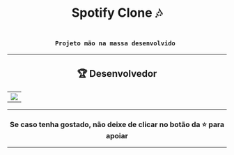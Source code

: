 # <p align="center"> Spotify Clone 🎶</p> 

### <div align="center"><code> Projeto mão na massa desenvolvido </code></div>
 

-------------------------------------------------------------------------------------------------------------------------------------------

## <p align="center"> 🏆 Desenvolvedor </p> 

<table align="center">
	<tr>
		<td>
            <a href="https://github.com/GR-sh/spotify-clone/graphs/contributors">
              <img src="https://contrib.rocks/image?repo=GR-sh/spotify-clone" />
            </a>
        </td>
	</tr>
</table>

----------------------------------------------------------

### <p align="center"> Se caso tenha gostado, não deixe de clicar no botão da ⭐ para apoiar </p>

----------------------------------------------------------